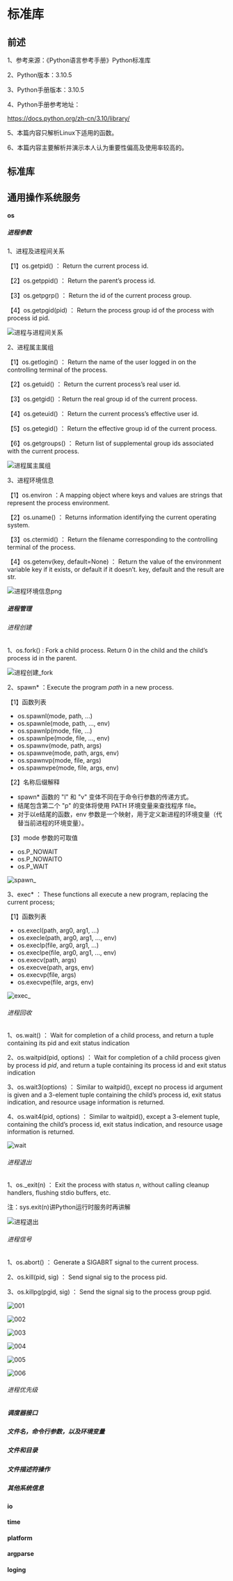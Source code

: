 # 标准库



## 前述

1、参考来源：《Python语言参考手册》Python标准库

2、Python版本：3.10.5

3、Python手册版本：3.10.5

4、Python手册参考地址：

[ ]()https://docs.python.org/zh-cn/3.10/library/

5、本篇内容只解析Linux下适用的函数。

6、本篇内容主要解析并演示本人认为重要性偏高及使用率较高的。



## 标准库



## 通用操作系统服务

#### os

##### 进程参数

1、进程及进程间关系

【1】os.getpid() ： Return the current process id.

【2】os.getppid() ： Return the parent’s process id. 

【3】os.getpgrp() ： Return the id of the current process group.

【4】os.getpgid(pid) ： Return the process group id of the process with process id pid. 

![进程与进程间关系](进程与进程间关系.png)

2、进程属主属组

【1】os.getlogin() ： Return the name of the user logged in on the controlling terminal of the process.

【2】os.getuid() ： Return the current process’s real user id.

【3】os.getgid() ：Return the real group id of the current process.

【4】os.geteuid() ： Return the current process’s effective user id.

【5】os.getegid() ： Return the effective group id of the current process. 

【6】os.getgroups() ： Return list of supplemental group ids associated with the current process.

![进程属主属组](进程属主属组.png)

3、进程环境信息

【1】os.environ ：A mapping object where keys and values are strings that represent the process environment.

【2】os.uname() ： Returns information identifying the current operating system. 

【3】os.ctermid() ： Return the filename corresponding to the controlling terminal of the process.

【4】os.getenv(key, default=None) ： Return the value of the environment variable key if it exists, or default if it doesn’t.  key, default and the result are str. 

![进程环境信息png](进程环境信息png.png)

##### 进程管理

###### 进程创建

1、os.fork() : Fork a child process. Return 0 in the child and the child’s process id in the parent. 

![进程创建_fork](进程创建_fork.png)

2、spawn* ：Execute the program *path* in a new process.

【1】函数列表

- os.spawnl(mode, path, ...)
- os.spawnle(mode, path, ..., env)
- os.spawnlp(mode, file, ...)
- os.spawnlpe(mode, file, ..., env)
- os.spawnv(mode, path, args)
- os.spawnve(mode, path, args, env)
- os.spawnvp(mode, file, args)
- os.spawnvpe(mode, file, args, env)

【2】名称后缀解释

- spawn* 函数的 "l" 和 "v" 变体不同在于命令行参数的传递方式。
- 结尾包含第二个 "p" 的变体将使用 PATH 环境变量来查找程序 file。
- 对于以e结尾的函数，env 参数是一个映射，用于定义新进程的环境变量（代替当前进程的环境变量）。

【3】mode 参数的可取值

- os.P_NOWAIT
- os.P_NOWAITO
- os.P_WAIT

![spawn_](spawn_.png)

3、exec* ： These functions all execute a new program, replacing the current process;

【1】函数列表

- os.execl(path, arg0, arg1, ...)
- os.execle(path, arg0, arg1, ..., env)
- os.execlp(file, arg0, arg1, ...)
- os.execlpe(file, arg0, arg1, ..., env)
- os.execv(path, args)
- os.execve(path, args, env)
- os.execvp(file, args)
- os.execvpe(file, args, env)

![exec_](exec_.png)

###### 进程回收

1、os.wait() ： Wait for completion of a child process, and return a tuple containing its pid and exit status indication

2、os.waitpid(pid, options)  ： Wait for completion of a child process given by process id *pid*, and return a tuple containing its process id and exit status indication 

3、os.wait3(options) ： Similar to waitpid(), except no process id argument is given and a 3-element tuple containing the child’s process id, exit status indication, and resource usage information is returned. 

4、os.wait4(pid, options) ： Similar to waitpid(), except a 3-element tuple, containing the child’s process id, exit status indication, and resource usage information is returned. 

![wait](wait.png)

###### 进程退出

1、os._exit(n) ： Exit the process with status *n*, without calling cleanup handlers, flushing stdio buffers, etc.

注：sys.exit(n)讲Python运行时服务时再讲解

![进程退出](进程退出.png)

###### 进程信号

1、os.abort() ： Generate a SIGABRT signal to the current process. 

2、os.kill(pid, sig) ： Send signal sig to the process pid. 

3、os.killpg(pgid, sig) ： Send the signal sig to the process group pgid.

![001](001.png)

![002](002.png)

![003](003.png)

![004](004.png)

![005](005.png)

![006](006.png)

###### 进程优先级















##### 调度器接口

##### 文件名，命令行参数，以及环境变量

##### 文件和目录

#####  文件描述符操作

##### 其他系统信息

#### io

#### time

#### platform

#### argparse

#### loging



